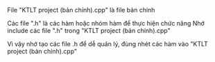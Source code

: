 File "KTLT project (bản chính).cpp" là file bản chính

Các file ".h" là các hàm hoặc nhóm hàm để thực hiện chức năng
Nhớ include các file ".h" trong "KTLT project (bản chính).cpp"

Vì vậy nhớ tạo các file .h để dễ quản lý, đùng nhét các hàm vào "KTLT project (bản chính).cpp"
